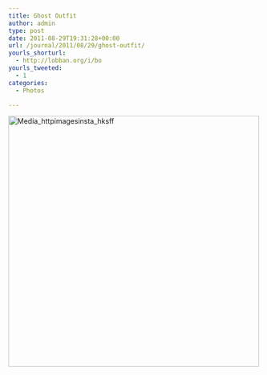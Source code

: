 ```yaml
---
title: Ghost Outfit
author: admin
type: post
date: 2011-08-29T19:31:28+00:00
url: /journal/2011/08/29/ghost-outfit/
yourls_shorturl:
  - http://lobban.org/i/bo
yourls_tweeted:
  - 1
categories:
  - Photos

---
```

<div class='posterous_autopost'>
  <a href="http://instagr.am/p/Ln0Sx/"></p> 
  
  <div class='p_embed p_image_embed'>
    <a href="http://posterous.com/getfile/files.posterous.com/nonimage/EyrcksifaiAAyugtDDskHbIkIwttcpFDJoxqovexuDuoqqucFmgwrcGnuiED/media_httpimagesinsta_HksFF.jpg.scaled1000.jpg"><img alt="Media_httpimagesinsta_hksff" height="500" src="http://posterous.com/getfile/files.posterous.com/nonimage/EyrcksifaiAAyugtDDskHbIkIwttcpFDJoxqovexuDuoqqucFmgwrcGnuiED/media_httpimagesinsta_HksFF.jpg.scaled500.jpg" width="500" /></a>
  </div>
  
  <p>
    </a></div>